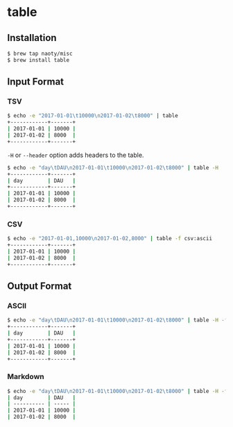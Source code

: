 # table

## Installation

```sh
$ brew tap naoty/misc
$ brew install table
```

## Input Format

### TSV

```sh
$ echo -e "2017-01-01\t10000\n2017-01-02\t8000" | table
+------------+-------+
| 2017-01-01 | 10000 |
| 2017-01-02 | 8000  |
+------------+-------+
```

`-H` or `--header` option adds headers to the table.

```sh
$ echo -e "day\tDAU\n2017-01-01\t10000\n2017-01-02\t8000" | table -H
+------------+-------+
| day        | DAU   |
+------------+-------+
| 2017-01-01 | 10000 |
| 2017-01-02 | 8000  |
+------------+-------+
```

### CSV

```sh
$ echo -e "2017-01-01,10000\n2017-01-02,8000" | table -f csv:ascii
+------------+-------+
| 2017-01-01 | 10000 |
| 2017-01-02 | 8000  |
+------------+-------+
```

## Output Format

### ASCII

```sh
$ echo -e "day\tDAU\n2017-01-01\t10000\n2017-01-02\t8000" | table -H -f tsv:ascii
+------------+-------+
| day        | DAU   |
+------------+-------+
| 2017-01-01 | 10000 |
| 2017-01-02 | 8000  |
+------------+-------+
```

### Markdown

```sh
$ echo -e "day\tDAU\n2017-01-01\t10000\n2017-01-02\t8000" | table -H -f tsv:markdown
| day        | DAU   |
| ---------- | ----- |
| 2017-01-01 | 10000 |
| 2017-01-02 | 8000  |
```

